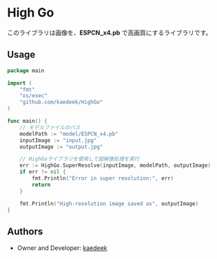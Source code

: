 # High Go

このライブラリは画像を、**ESPCN_x4.pb** で高画質にするライブラリです。

## Usage
```Go
package main

import (
    "fmt"
    "os/exec"
    "github.com/kaedeek/HighGo"
)

func main() {
    // モデルファイルのパス
    modelPath := "model/ESPCN_x4.pb"
    inputImage := "input.jpg"
    outputImage := "output.jpg"

    // HighGoライブラリを使用して超解像処理を実行
    err := HighGo.SuperResolve(inputImage, modelPath, outputImage)
    if err != nil {
        fmt.Println("Error in super resolution:", err)
        return
    }

    fmt.Println("High-resolution image saved as", outputImage)
}
```

## Authors
- Owner and Developer: [kaedeek](https://github.com/kaedeek)